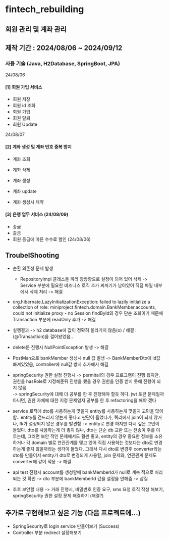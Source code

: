 # fintech_rebuilding
## 회원 관리 및 계좌 관리 

## 제작 기간 : 2024/08/06 ~ 2024/09/12
### 사용 기술 (Java, H2Database, SpringBoot, JPA)

24/08/06
#### [1] 회원 가입 서비스 
- 회원 저장
- 회원 id 조회
- 회원 가입
- 회원 탈퇴
- 회원 Update
 
24/08/07
#### [2] 계좌 생성 및 계좌 번호 중복 방지 
- 계좌 조회
- 계좌 삭제
- 계좌 생성
- 계좌 update
    
- 계좌 생성시 제약

#### [3] 은행 업무 서비스 (24/08/09)
- 송금
- 출금
- 회원 등급에 따른 수수료 할인 (24/08/06)

## TroubelShooting
- 순환 의존성 문제 발생 
    - RepositoryImpl 클레스들 끼리 양방향으로 설정이 되어 있어 삭제 -> Service 부분에 필요한 비즈니스 로직 추가 
      찌꺼기가 남아있어 직접 파일 내부에서 삭제 처리 
      -> 해결 
- org.hibernate.LazyInitializationException: failed to lazily initialize a collection of role: miniproject.fintech.domain.BankMember.accounts, could not initialize proxy - no Session 
findById의 경우 단순 조회이기 때문에 Transaction 부분에 readOnly 추가 -> 해결 
- 실행결과 -> h2 database에 값이 정확히 올라기지 않음(o) / 해결 : (@Transaction)을 걸어놨었음..
- delete문 진행시 NullPointException 발생 -> 해결
- PostMan으로 bankMember 생성시 null 값 발생 -> BankMemberDto에 id값 빠져있었음, controller에 null값 방지 추가해서  해결
- springSecurity 권한 설정 진행시 -> permitall의 경우 프로그램이 진행 됬지만, 권한을 hasRole로 지정해준뒤 진행을 했을 경우 권한을 인증 받지 못해 진행이 되지 않음 \
  -> springSecurity에 대해 더 공부를 한 후 진행해야 할듯 하다.
     jwt 토큰 문제일까 아니면, 권한 자체에 대한 지정 문제일지 공부를 한 후 refactoring을 해야 겠다
- service 로직에 dto를 사용하는게 맞을지 entity를 사용하는게 맞을지 고민을 많이 함.. 
  entity를  건드리지 않는게 좋다고 판단이 들었다가, 쿼리에서 join이 되지 않거나, fk가 설정되지 않은 경우를 발견함 -> entity로 변경 
  하지만 다시 깊은 고민이 들었다. dto를 사용하는게 더 좋지 않나, dto는 단순 db 교환 또는 전송이 주를 이루는데, 그러면 보안 적인 문제에서도 훨씬 좋고, entity의 경우 중요한 정보를 소유하거나 각 domain 별로 연관관계를 맺고 있어
  직접 사용하는 것보다는 dto로 변경하는게 좋지 않을까라는 생각이 들었다.
  그래서 다시 dto로 변경후 converter라는 dto를 만들어서 entity가 dto로 변경되게 사용함, join 문제와, 연관관계 문제도 converter에 같이 적용 -> 해결
- api test 진행시 account를 생성할때 bankMemberId가 null로 계속 적으로 처리되는 것 확인 -> dto 부분에 bankMemberId 값을 설정을 안해즘 -> 삽질

- 추후 보안할 내용
  -> 거래 진행시, 비밀번호 인증 요구, sms 요청 로직 작성 해보기, springSecurity 권한 설정 문제 해결하기 (해결?) 

## 추가로 구현해보고 싶은 기능 (다음 프로젝트에...)
- SpringSecurity로 login service 만들어보기 (Success)
- Controller 부분 redirect 설정해보기
